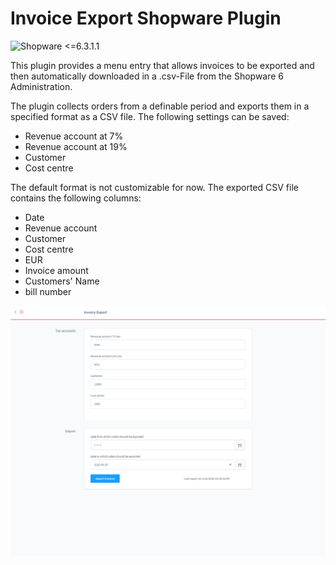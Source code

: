 # Invoice Export Shopware Plugin

![Shopware <=6.3.1.1](https://img.shields.io/badge/Shopware%20-%3C=6.3.1.1-blue.svg?style=flat)

This plugin provides a menu entry that allows invoices to be exported and then automatically downloaded in a .csv-File from the Shopware 6 Administration.

The plugin collects orders from a definable period and exports them in a specified format as a CSV file. The following settings can be saved:

- Revenue account at 7%
- Revenue account at 19%
- Customer
- Cost centre

The default format is not customizable for now. The exported CSV file contains the following columns:

- Date
- Revenue account
- Customer
- Cost centre
- EUR
- Invoice amount
- Customers' Name
- bill number

![Settings](./images/settings_en.png)
